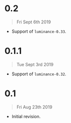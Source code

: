 # 0.2

> Fri Sept 6th 2019

  - Support of `luminance-0.33`.

# 0.1.1

> Tue Sept 3rd 2019

  - Support of `luminance-0.32`.

# 0.1

> Fri Aug 23th 2019

  - Initial revision.
